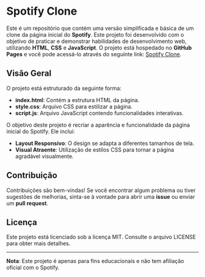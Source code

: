 # Spotify Clone

Este é um repositório que contém uma versão simplificada e básica de um clone da página inicial do **Spotify**. Este projeto foi desenvolvido com o objetivo de praticar e demonstrar habilidades de desenvolvimento web, utilizando **HTML**, **CSS** e **JavaScript**. O projeto está hospedado no **GitHub Pages** e você pode acessá-lo através do seguinte link: [Spotify Clone](https://danielmadr.github.io/spotify-clonepage/ ).

## Visão Geral

O projeto está estruturado da seguinte forma:

- **index.html**: Contém a estrutura HTML da página.
- **style.css**: Arquivo CSS para estilizar a página.
- **script.js**: Arquivo JavaScript contendo funcionalidades interativas.

O objetivo deste projeto é recriar a aparência e funcionalidade da página inicial do Spotify. Ele inclui:

- **Layout Responsivo**: O design se adapta a diferentes tamanhos de tela.
- **Visual Atraente**: Utilização de estilos CSS para tornar a página agradável visualmente.

## Contribuição

Contribuições são bem-vindas! Se você encontrar algum problema ou tiver sugestões de melhorias, sinta-se à vontade para abrir uma **issue** ou enviar um **pull request**.

## Licença

Este projeto está licenciado sob a licença MIT. Consulte o arquivo LICENSE para obter mais detalhes.

---

**Nota**: Este projeto é apenas para fins educacionais e não tem afiliação oficial com o Spotify.
